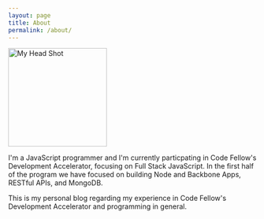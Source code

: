 ```yaml
---
layout: page
title: About
permalink: /about/
---
```

<img id="about-img" src="http://scontent-a.cdninstagram.com/hphotos-prn/t51.2885-15/928264_277181569120379_956600397_n.jpg" width="200" height="200" alt="My Head Shot">

I'm a JavaScript programmer and I'm currently particpating in Code Fellow's Development Accelerator, focusing on Full Stack JavaScript. In the first half of the program we have focused on building Node and Backbone Apps, RESTful APIs, and MongoDB.

This is my personal blog regarding my experience in Code Fellow's Development Accelerator and programming in general.
